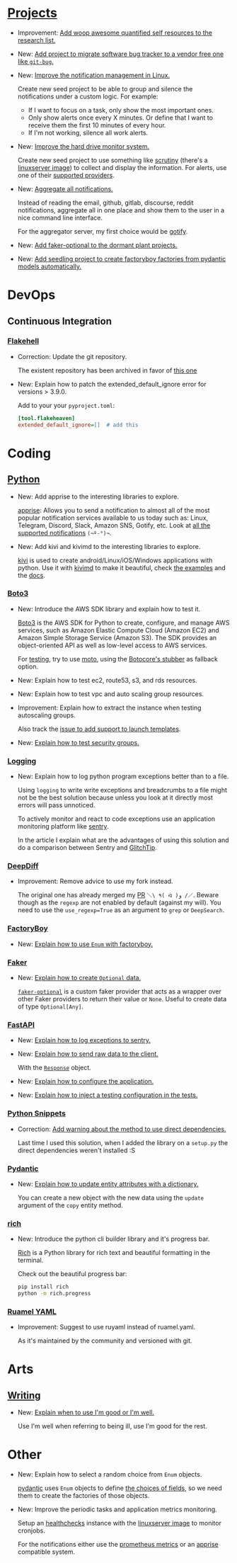 # [Projects](projects.md)

* Improvement: [Add woop awesome quantified self resources to the research list.](projects.md#quantified-self)
* New: [Add project to migrate software bug tracker to a vendor free one like `git-bug`.](projects.md#migrate-software-bug-tracker-to-a-vendor-free-one)
* New: [Improve the notification management in Linux.](projects.md#improve-the-notification-management-in-linux)

    Create new seed project to be able to group and silence the notifications under a custom logic.
    For example:

    * If I want to focus on a task, only show the most important ones.
    * Only show alerts once every X minutes. Or define that I want to receive them
        the first 10 minutes of every hour.
    * If I'm not working, silence all work alerts.

* New: [Improve the hard drive monitor system.](projects.md#improve-the-hard-drive-monitor-system)

    Create new seed project to use something like [scrutiny](https://github.com/AnalogJ/scrutiny) (there's a [linuxserver image](https://docs.linuxserver.io/images/docker-scrutiny)) to collect and display the information. For alerts, use one of their [supported providers](https://github.com/AnalogJ/scrutiny#notifications).

* New: [Aggregate all notifications.](projects.md#aggregate-all-notifications)

    Instead of reading the email, github, gitlab, discourse, reddit notifications,
    aggregate all in one place and show them to the user in a nice command line
    interface.

    For the aggregator server, my first choice would be [gotify](https://gotify.net/).

* New: [Add faker-optional to the dormant plant projects.](projects.md#faker-optional)
* New: [Add seedling project to create factoryboy factories from pydantic models automatically.](projects.md#other)

# DevOps

## Continuous Integration

### [Flakehell](flakeheaven.md)

* Correction: Update the git repository.

    The existent repository has been archived in favor of [this one](https://github.com/flakeheaven/flakeheaven)

* New: Explain how to patch the extended_default_ignore error for versions > 3.9.0.

    Add to your your `pyproject.toml`:

    ```ini
    [tool.flakeheaven]
    extended_default_ignore=[]  # add this
    ```

# Coding

## [Python](python.md)

* New: Add apprise to the interesting libraries to explore.

    [apprise](https://github.com/caronc/apprise): Allows you to send
    a notification to almost all of the most popular notification services
    available to us today such as: Linux, Telegram, Discord, Slack, Amazon
    SNS, Gotify, etc. Look at [all the supported notifications](https://github.com/caronc/apprise#supported-notifications)
    `(¬º-°)¬`.


* New: Add kivi and kivimd to the interesting libraries to explore.

    [kivi](https://kivy.org/) is used to create android/Linux/iOS/Windows applications with python. Use it with [kivimd](https://github.com/kivymd/KivyMD) to make it beautiful, check [the examples](https://github.com/HeaTTheatR/Articles) and the [docs](https://kivymd.readthedocs.io/en/latest/).


### [Boto3](boto3.md)

* New: Introduce the AWS SDK library and explain how to test it.

    [Boto3](https://boto3.amazonaws.com/v1/documentation/api/latest/index.html) is
    the AWS SDK for Python to create, configure, and manage AWS services,
    such as Amazon Elastic Compute Cloud (Amazon EC2) and Amazon Simple Storage
    Service (Amazon S3). The SDK provides an object-oriented API as well as
    low-level access to AWS services.

    For [testing](boto3.md#testing), try to use [moto](boto3.md#moto), using the [Botocore's stubber](https://botocore.amazonaws.com/v1/documentation/api/latest/reference/stubber.html) as fallback option.

* New: Explain how to test ec2, route53, s3, and rds resources.
* New: Explain how to test vpc and auto scaling group resources.
* Improvement: Explain how to extract the instance when testing autoscaling groups.

    Also track the [issue to add support to launch templates](boto3.md#issues).

* New: [Explain how to test security groups.](boto3.md#test-security-groups)

### [Logging](python_logging.md)

* New: Explain how to log python program exceptions better than to a file.

    Using `logging` to write write exceptions and breadcrumbs to a file
    might not be the best solution because unless you look at it directly
    most errors will pass unnoticed.

    To actively monitor and react to code exceptions use an application monitoring
    platform like [sentry](https://sentry.io/welcome/).

    In the article I explain what are the advantages of using this solution
    and do a comparison between Sentry and [GlitchTip](https://glitchtip.com).

### [DeepDiff](deepdiff.md)

* Improvement: Remove advice to use my fork instead.

    The original one has already merged my [PR](https://github.com/seperman/deepdiff/pull/239) `＼\ ٩( ᐛ )و /／`. Beware though as the `regexp` are not enabled by default (against my will). You need to use the `use_regexp=True` as an argument to `grep` or `DeepSearch`.

### [FactoryBoy](factoryboy.md)

* New: [Explain how to use `Enum` with factoryboy.](factoryboy.md#word-from-enum-choices)

### [Faker](faker.md)

* New: [Explain how to create `Optional` data.](faker.md#create-optional-data)

    [`faker-optional`](https://lyz-code.github.io/faker-optional/) is
    a custom faker provider that acts as a wrapper over other Faker providers to return their value or `None`. Useful to
    create data of type `Optional[Any]`.

### [FastAPI](fastapi.md)

* New: [Explain how to log exceptions to sentry.](fastapi.md#logging-to-sentry)
* New: [Explain how to send raw data to the client.](fastapi.md#sending-data-to-the-client)

    With the [`Response`](https://fastapi.tiangolo.com/advanced/response-directly/#returning-a-custom-response) object.

* New: [Explain how to configure the application.](fastapi.md#configuration)
* New: [Explain how to inject a testing configuration in the tests.](fastapi.md#inject-testing-configuration)

### [Python Snippets](python_snippets.md)

* Correction: [Add warning about the method to use direct dependencies.](python_snippets.md#install-a-python-dependency-from-a-git-repository)

    Last time I used this solution, when I added the library on a `setup.py`
    the direct dependencies weren't installed :S

### [Pydantic](pydantic.md)

* New: [Explain how to update entity attributes with a dictionary.](pydantic.md#update-entity-attributes-with-a-dictionary)

    You can create a new object with the new data using the `update`
    argument of the `copy` entity method.

### [rich](rich.md)

* New: Introduce the python cli builder library and it's progress bar.

    [Rich](https://github.com/willmcgugan/rich) is a Python library for rich text
    and beautiful formatting in the terminal.

    Check out the beautiful progress bar:

    ```bash
    pip install rich
    python -m rich.progress
    ```


### [Ruamel YAML](ruamel_yaml.md)

* Improvement: Suggest to use ruyaml instead of ruamel.yaml.

    As it's maintained by the community and versioned with git.

# Arts

## [Writing](writing.md)

* New: [Explain when to use I'm good or I'm well.](writing.md#im-good-or-im-well)

    Use I'm well when referring to being ill, use I'm good for the rest.


# Other

* New: Explain how to select a random choice from `Enum` objects.

    [pydantic](pydantic.md) uses `Enum` objects to define [the choices of
    fields](https://pydantic-docs.helpmanual.io/usage/types/#enums-and-choices), so
    we need them to create the factories of those objects.

* New: Improve the periodic tasks and application metrics monitoring.

    Setup an [healthchecks](https://healthchecks.io/) instance with the [linuxserver image](https://docs.linuxserver.io/images/docker-healthchecks) to monitor cronjobs.

    For the notifications either use the [prometheus metrics](https://healthchecks.io/docs/configuring_prometheus/) or an [apprise](https://github.com/healthchecks/healthchecks/issues/271) compatible system.
